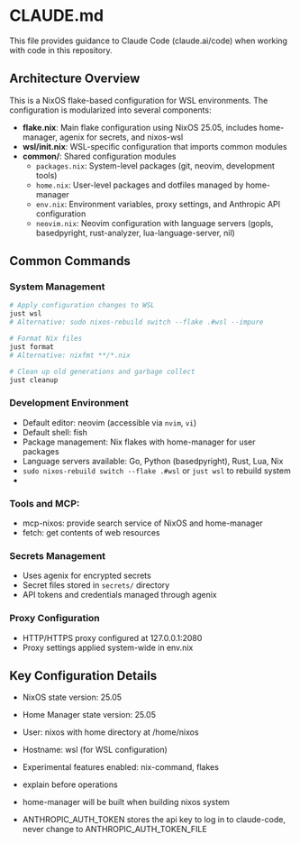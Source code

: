 # CLAUDE.md

This file provides guidance to Claude Code (claude.ai/code) when working with code in this repository.

## Architecture Overview

This is a NixOS flake-based configuration for WSL environments. The configuration is modularized into several components:

- **flake.nix**: Main flake configuration using NixOS 25.05, includes home-manager, agenix for secrets, and nixos-wsl
- **wsl/init.nix**: WSL-specific configuration that imports common modules
- **common/**: Shared configuration modules
  - `packages.nix`: System-level packages (git, neovim, development tools)
  - `home.nix`: User-level packages and dotfiles managed by home-manager
  - `env.nix`: Environment variables, proxy settings, and Anthropic API configuration
  - `neovim.nix`: Neovim configuration with language servers (gopls, basedpyright, rust-analyzer, lua-language-server, nil)

## Common Commands

### System Management
```bash
# Apply configuration changes to WSL
just wsl
# Alternative: sudo nixos-rebuild switch --flake .#wsl --impure

# Format Nix files
just format
# Alternative: nixfmt **/*.nix

# Clean up old generations and garbage collect
just cleanup
```

### Development Environment
- Default editor: neovim (accessible via `nvim`, `vi`)
- Default shell: fish
- Package management: Nix flakes with home-manager for user packages
- Language servers available: Go, Python (basedpyright), Rust, Lua, Nix
- `sudo nixos-rebuild switch --flake .#wsl` or `just wsl` to rebuild system
- 


### Tools and MCP:
- mcp-nixos: provide search service of NixOS and home-manager
- fetch: get contents of web resources
### Secrets Management
- Uses agenix for encrypted secrets
- Secret files stored in `secrets/` directory
- API tokens and credentials managed through agenix

### Proxy Configuration
- HTTP/HTTPS proxy configured at 127.0.0.1:2080
- Proxy settings applied system-wide in env.nix

## Key Configuration Details

- NixOS state version: 25.05
- Home Manager state version: 25.05
- User: nixos with home directory at /home/nixos
- Hostname: wsl (for WSL configuration)
- Experimental features enabled: nix-command, flakes

- explain before operations
- home-manager will be built when building nixos system
- ANTHROPIC_AUTH_TOKEN stores the api key to log in to claude-code, never change to ANTHROPIC_AUTH_TOKEN_FILE